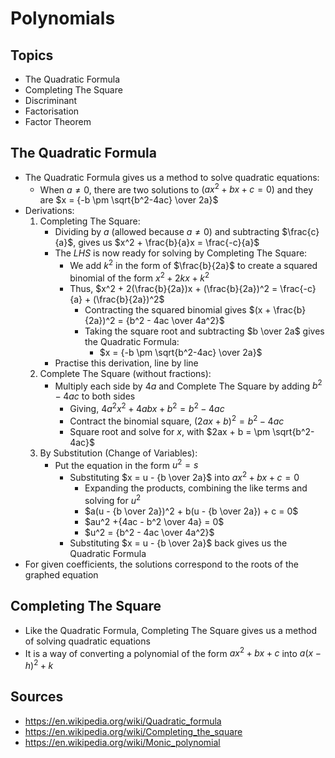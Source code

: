# Polynomials

## Topics
- The Quadratic Formula
- Completing The Square
- Discriminant
- Factorisation
- Factor Theorem

## The Quadratic Formula
- The Quadratic Formula gives us a method to solve quadratic equations:
  - When $a \ne 0$, there are two solutions to $(ax^2 + bx + c = 0)$ and they are
    $x = {-b \pm \sqrt{b^2-4ac} \over 2a}$
- Derivations:
  1. Completing The Square: 
      - Dividing by $a$ (allowed because $a \ne 0$) and subtracting $\frac{c}{a}$, gives us $x^2 + \frac{b}{a}x = \frac{-c}{a}$
      - The *LHS* is now ready for solving by Completing The Square:
        - We add $k^2$ in the form of $\frac{b}{2a}$ to create a squared binomial of the form $x^2 + 2kx + k^2$
        - Thus, $x^2 + 2(\frac{b}{2a})x + (\frac{b}{2a})^2 = \frac{-c}{a} + (\frac{b}{2a})^2$
          - Contracting the squared binomial gives $(x + \frac{b}{2a})^2 = {b^2 - 4ac \over 4a^2}$
          - Taking the square root and subtracting $b \over 2a$ gives the Quadratic Formula:
            - $x = {-b \pm \sqrt{b^2-4ac} \over 2a}$
      - Practise this derivation, line by line
  2. Complete The Square (without fractions):
      - Multiply each side by $4a$ and Complete The Square by adding $b^2 - 4ac$ to both sides
          - Giving, $4a^2x^2 + 4abx + b^2 = b^2 - 4ac$
          - Contract the binomial square, $(2ax + b)^2 = b^2 - 4ac$
          - Square root and solve for $x$, with $2ax + b = \pm \sqrt{b^2-4ac}$
  3. By Substitution (Change of Variables):
      - Put the equation in the form $u^2 = s$
        - Substituting $x = u - {b \over 2a}$ into $ax^2 + bx + c = 0$
          - Expanding the products, combining the like terms and solving for $u^2$
          - $a(u - {b \over 2a})^2 + b(u - {b \over 2a}) + c = 0$
          - $au^2 +{4ac - b^2 \over 4a} = 0$
          - $u^2 = {b^2 - 4ac \over 4a^2}$
        - Substituting $x = u - {b \over 2a}$ back gives us the Quadratic Formula
- For given coefficients, the solutions correspond to the roots of the graphed equation

## Completing The Square
- Like the Quadratic Formula, Completing The Square gives us a method of solving quadratic equations
- It is a way of converting a polynomial of the form $ax^2 + bx + c$ into $a(x - h)^2 + k$

## Sources
- https://en.wikipedia.org/wiki/Quadratic_formula
- https://en.wikipedia.org/wiki/Completing_the_square
- https://en.wikipedia.org/wiki/Monic_polynomial
